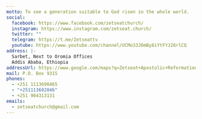 ```yaml
---
motto: To see a generation suitable to God risen in the whole world.
social:
  facebook: https://www.facebook.com/zetseatchurch/
  instagram: https://www.instagram.com/zetseat.church/
  twitter: ""
  telegram: https://t.me/Zetseattv
  youtube: https://www.youtube.com/channel/UCMo33JDmBy8iYtFYJ26rlCQ
address: |-
  Sarbet, Next to Oromia Offices
  Addis Ababa, Ethiopia
addressUrl: https://www.google.com/maps?q=Zetseat+Apostolic+Reformation+Church
mail: P.O. Box 9315
phones:
  - +251 1113690465
  - "+251113692046"
  - +251 904313131
emails:
  - zetseatchurch@gmail.com
---
```

